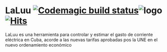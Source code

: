 # LaLuu [![Codemagic build status](https://api.codemagic.io/apps/600c6e36627f2f927294ffc1/600c6e36627f2f927294ffc0/status_badge.svg)](https://codemagic.io/apps/600c6e36627f2f927294ffc1/600c6e36627f2f927294ffc0/latest_build)![logo](https://github.com/geeksLab-Tech/LaLu/blob/master/assets/logo.png) [![Hits](https://hits.seeyoufarm.com/api/count/incr/badge.svg?url=https%3A%2F%2Fgithub.com%2FgeeksLab-Tech%2FLaLu&count_bg=%233D91C8&title_bg=%23555555&icon=dart.svg&icon_color=%23E7E7E7&title=hits&edge_flat=false)](https://hits.seeyoufarm.com)

LaLuu es una herramienta para controlar y estimar el gasto de corriente eléctrica en Cuba, acorde a las nuevas tarifas aprobadas pos la UNE en el nuevo ordenamiento económico 
